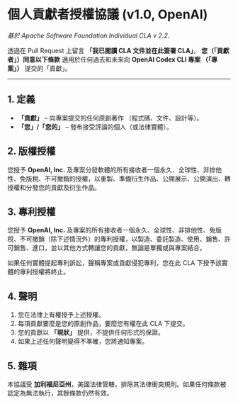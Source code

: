 # 個人貢獻者授權協議 (v1.0, OpenAI)

_基於 Apache Software Foundation Individual CLA v 2.2._

透過在 Pull Request 上留言 **「我已閱讀 CLA 文件並在此簽署 CLA」**，
**您（「貢獻者」）同意以下條款** 適用於任何過去和未來向 **OpenAI Codex CLI 專案
（「專案」）** 提交的「貢獻」。

---

## 1. 定義
- **「貢獻」** – 向專案提交的任何原創著作
  （程式碼、文件、設計等）。
- **「您」/「您的」** – 發布接受評論的個人（或法律實體）。

## 2. 版權授權  
您授予 **OpenAI, Inc.** 及專案分發軟體的所有接收者一個永久、全球性、非排他性、免版稅、不可撤銷的授權，以重製、準備衍生作品、公開展示、公開演出、轉授權和分發您的貢獻及衍生作品。

## 3. 專利授權  
您授予 **OpenAI, Inc.** 及專案的所有接收者一個永久、全球性、非排他性、免版稅、不可撤銷（除下述情況外）的專利授權，以製造、委託製造、使用、銷售、許可銷售、進口，並以其他方式轉讓您的貢獻，無論是單獨或與專案結合。

如果任何實體提起專利訴訟，聲稱專案或貢獻侵犯專利，您在此 CLA 下授予該實體的專利授權將終止。

## 4. 聲明
1. 您在法律上有權授予上述授權。  
2. 每項貢獻要麼是您的原創作品，要麼您有權在此 CLA 下提交。  
3. 您的貢獻以 **「現狀」** 提供，不提供任何形式的保證。  
4. 如果上述任何聲明變得不準確，您將通知專案。

## 5. 雜項  
本協議受 **加利福尼亞州**，美國法律管轄，排除其法律衝突規則。如果任何條款被認定為無法執行，其餘條款仍然有效。